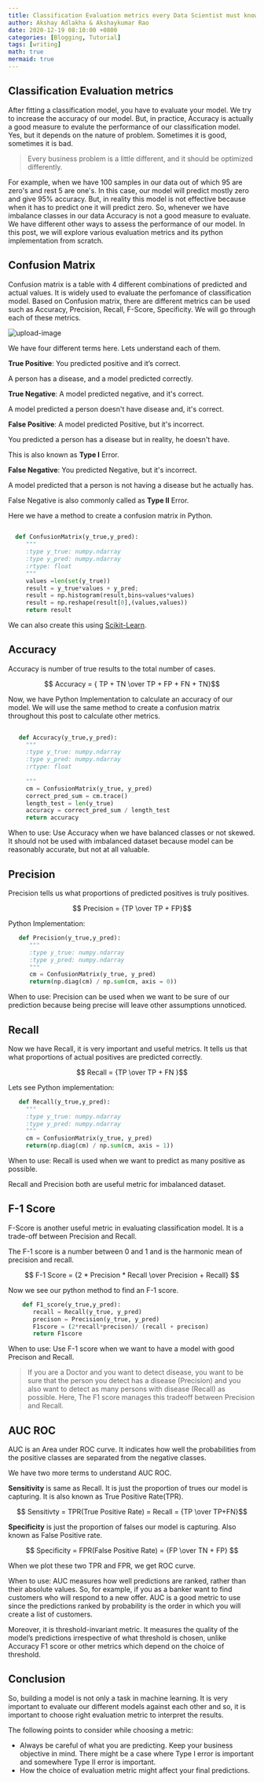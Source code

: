 ```yaml
---
title: Classification Evaluation metrics every Data Scientist must know And when exactly to use them?
author: Akshay Adlakha & Akshaykumar Rao
date: 2020-12-19 08:10:00 +0800
categories: [Blogging, Tutorial]
tags: [writing]
math: true
mermaid: true
---
```

  

## Classification Evaluation metrics
 
After fitting a classification model, you have to evaluate your model. We try to increase the accuracy of our model. But, in practice, Accuracy is actually a good measure to evalute the performance of our classification model. Yes, but it depends on the nature of problem. Sometimes it is good, sometimes it is bad.  

> Every business problem is a little different, and it should be optimized differently.

For example, when we have 100 samples in our data out of which 95 are zero's and rest 5 are one's. In this case, our model will predict mostly zero and give 95% accuracy. But, in reality this model is not effective because when it has to predict one it will predict zero. So, whenever we have imbalance classes in our data Accuracy is not a good measure to evaluate. We have different other ways to assess the performance of our model. In this post, we will explore various evaluation metrics and its python implementation from scratch. 

## Confusion Matrix

Confusion matrix is a table with 4 different combinations of predicted and actual values. It is widely used to evaluate the perfomance of classification model. Based on Confusion matrix, there are different metrics can be used such as Accuracy, Precision, Recall, F-Score, Specificity. We will go through each of these metrics.

![upload-image](/assets/img/sample/confusion.png)

We have four different terms here. Lets understand each of them.

<b>True Positive</b>: You predicted positive and it’s correct. 

A person has a disease, and a model predicted correctly.

<b>True Negative</b>: A model predicted negative, and it's correct.

A model predicted a person doesn't have disease and, it's correct.

<b>False Positive</b>: A model predicted Positive, but it's incorrect.

You predicted a person has a disease but in reality, he doesn't have.

This is also known as <b> Type I</b> Error. 

<b>False Negative</b>: You predicted Negative, but it's incorrect.

A model predicted that a person is not having a disease but he actually has.

False Negative is also commonly called as <b> Type II</b> Error. 

Here we have a method to create a confusion matrix in Python.

``` python
  
  def ConfusionMatrix(y_true,y_pred):
     """
     :type y_true: numpy.ndarray
     :type y_pred: numpy.ndarray
     :rtype: float
     """
     values =len(set(y_true))
     result = y_true*values + y_pred;
     result = np.histogram(result,bins=values*values)
     result = np.reshape(result[0],(values,values))
     return result

```

We can also create this using [Scikit-Learn](https://scikit-learn.org/stable/modules/generated/sklearn.metrics.confusion_matrix.html).

## Accuracy

Accuracy is number of true results to the total number of cases.

$$ Accuracy = { TP + TN \over TP + FP + FN + TN}$$

Now, we have Python Implementation to calculate an accuracy of our model. We will use the same method to create a confusion matrix throughout this post to calculate other metrics.

```python
  
   def Accuracy(y_true,y_pred):
     """
     :type y_true: numpy.ndarray
     :type y_pred: numpy.ndarray
     :rtype: float
    
     """
     cm = ConfusionMatrix(y_true, y_pred)
     correct_pred_sum = cm.trace()
     length_test = len(y_true)
     accuracy = correct_pred_sum / length_test
     return accuracy
```

When to use: Use Accuracy when we have balanced classes or not skewed. It should not be used with imbalanced dataset because model can be reasonably accurate, but not at all valuable.

## Precision

Precision tells us what proportions of predicted positives is truly positives.

$$ Precision =  {TP \over TP + FP}$$

Python Implementation:

```python
   def Precision(y_true,y_pred):
      """
      :type y_true: numpy.ndarray
      :type y_pred: numpy.ndarray
      """
      cm = ConfusionMatrix(y_true, y_pred)
      return(np.diag(cm) / np.sum(cm, axis = 0)) 
```

When to use: Precision can be used when we want to be sure of our prediction because being precise will leave other assumptions unnoticed.

## Recall

Now we have Recall, it is very important and useful metrics. It tells us that what proportions of actual positives are predicted correctly.

$$ Recall = {TP \over TP + FN }$$

Lets see Python implementation:

```python
   def Recall(y_true,y_pred):
     """
     :type y_true: numpy.ndarray
     :type y_pred: numpy.ndarray
     """
     cm = ConfusionMatrix(y_true, y_pred)
     return(np.diag(cm) / np.sum(cm, axis = 1))
```

When to use: Recall is used when we want to predict as many positive as possible. 

Recall and Precision both are useful metric for imbalanced dataset.

## F-1 Score

F-Score is another useful metric in evaluating classification model. It is a trade-off between Precision and Recall.

The F-1 score is a number between 0 and 1 and is the harmonic mean of precision and recall.

$$ F-1 Score = {2 * Precision * Recall \over Precision + Recall} $$

Now we see our python method to find an F-1 score.

``` python
    def F1_score(y_true,y_pred):
       recall = Recall(y_true, y_pred)
       precison = Precision(y_true, y_pred)
       F1score = (2*recall*precison)/ (recall + precison)
       return F1score
```

When to use: Use F-1 score when we want to have a model with good Precison and Recall.

> If you are a Doctor and you want to detect disease, you want to be sure that the person you detect has a disease (Precision) and you also want to detect as many persons with disease (Recall) as possible. Here, The F1 score manages this tradeoff between Precision and Recall.

## AUC ROC

AUC is an Area under ROC curve. It indicates how well the probabilities from the positive classes are separated from the negative classes.

We have two more terms to understand AUC ROC.

<b>Sensitivity</b> is same as Recall. It is just the proportion of trues our model is capturing. It is also known as True Positive Rate(TPR).

$$ Sensitivty = TPR(True Positive Rate) = Recall = {TP \over TP+FN}$$

<b>Specificity</b> is just the proportion of falses our model is capturing. Also known as False Positive rate.

$$ Specificity = FPR(False Positive Rate) = {FP \over TN + FP} $$

When we plot these two TPR and FPR, we get ROC curve. 

When to use: AUC measures how well predictions are ranked, rather than their absolute values. So, for example, if you as a banker want to find customers who will respond to a new offer. AUC is a good metric to use since the predictions ranked by probability is the order in which you will create a list of customers. 

Moreover, it is threshold-invariant metric. It measures the quality of the model’s predictions irrespective of what threshold is chosen, unlike Accuracy F1 score or other metrics which depend on the choice of threshold.

## Conclusion

So, building a model is not only a task in machine learning. It is very important to evaluate our different models against each other and so, it is important to choose right evaluation metric to interpret the results. 

The following points to consider while choosing a metric:

- Always be careful of what you are predicting. Keep your business objective in mind. There might be a case where Type I error is important and somewhere Type II error is important.
- How the choice of evaluation metric might affect your final predictions.

 

